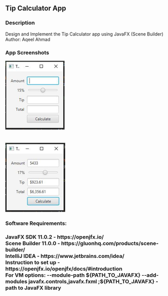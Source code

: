 <h2> Tip Calculator App </h2> 

<h3> Description </h3>
Design and Implement the Tip Calculator app using JavaFX (Scene Builder) 
<br>
Author: Aqeel Ahmad

<h3> App Screenshots </h3>

![](img/ss1.JPG)
#
![](img/ss2.JPG)

<h3>Software Requirements:<h3>
<p>JavaFX SDK 11.0.2 - https://openjfx.io/ <br>
Scene Builder 11.0.0 - https://gluonhq.com/products/scene-builder/ <br>
IntelliJ IDEA - https://www.jetbrains.com/idea/ <br>
Instruction to set up - https://openjfx.io/openjfx/docs/#introduction <br>
For VM options: --module-path ${PATH_TO_JAVAFX} --add-modules javafx.controls,javafx.fxml ;${PATH_TO_JAVAFX} - path to JavaFX library

</p>

